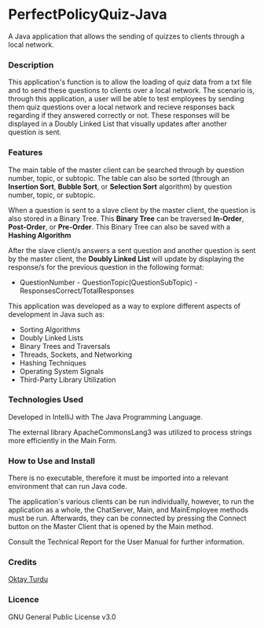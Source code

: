 # PerfectPolicyQuiz-Java
A Java application that allows the sending of quizzes to clients through a local network.

### Description

This application's function is to allow the loading of quiz data from a txt file and to send these questions to clients over a local network. The scenario is, through this application, a user will be able to test employees by sending them quiz questions over a local network and recieve responses back regarding if they answered correctly or not. These responses will be displayed in a Doubly Linked List that visually updates after another question is sent.

### Features

The main table of the master client can be searched through by question number, topic, or subtopic. The table can also be sorted (through an **Insertion Sort**, **Bubble Sort**, or **Selection Sort** algorithm) by question number, topic, or subtopic. 

When a question is sent to a slave client by the master client, the question is also stored in a Binary Tree. This **Binary Tree** can be traversed **In-Order**, **Post-Order**, or **Pre-Order**. This Binary Tree can also be saved with a **Hashing Algorithm**

After the slave client/s answers a sent question and another question is sent by the master client, the **Doubly Linked List** will update by displaying the response/s for the previous question in the following format:
  
  - QuestionNumber - QuestionTopic(QuestionSubTopic) - ResponsesCorrect/TotalResponses

This application was developed as a way to explore different aspects of development in Java such as:
  - Sorting Algorithms
  - Doubly Linked Lists
  - Binary Trees and Traversals
  - Threads, Sockets, and Networking
  - Hashing Techniques
  - Operating System Signals
  - Third-Party Library Utilization

### Technologies Used

Developed in IntelliJ with The Java Programming Language.

The external library ApacheCommonsLang3 was utilized to process strings more efficiently in the Main Form.

### How to Use and Install

There is no executable, therefore it must be imported into a relevant environment that can run Java code.

The application's various clients can be run individually, however, to run the application as a whole, the ChatServer, Main, and MainEmployee methods must be run. Afterwards, they can be connected by pressing the Connect button on the Master Client that is opened by the Main method.

Consult the Technical Report for the User Manual for further information.

### Credits

<a href="https://www.linkedin.com/in/oktay-turdu/">Oktay Turdu</a>

### Licence

GNU General Public License v3.0
